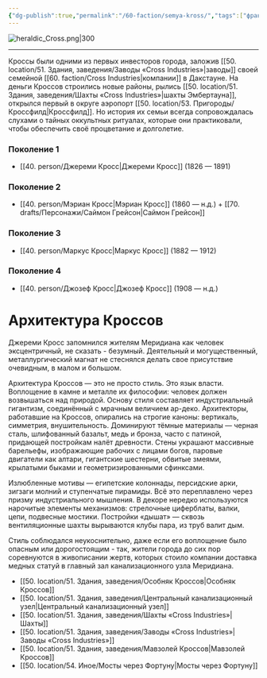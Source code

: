 ```yaml
---
{"dg-publish":true,"permalink":"/60-faction/semya-kross/","tags":["фракция/семья"]}
---
```


![heraldic_Cross.png|300](/img/user/90.%20files/heraldic_Cross.png)
***
Кроссы были одними из первых инвесторов города, заложив [[50. location/51. Здания, заведения/Заводы «Cross Industries»\|заводы]] своей семейной [[60. faction/Cross Industries\|компании]] в Дакстауне. 
На деньги Кроссов строились новые районы, рылись [[50. location/51. Здания, заведения/Шахты «Cross Industries»\|шахты Эмбертауна]], открылся первый в округе аэропорт [[50. location/53. Пригороды/Кроссфилд\|Кроссфилд]]. Но история их семьи всегда сопровождалась слухами о тайных оккультных ритуалах, которые они практиковали, чтобы обеспечить своё процветание и долголетие. 

### Поколение 1
- [[40. person/Джереми Кросс\|Джереми Кросс]] (1826 — 1891)
### Поколение 2
- [[40. person/Мэриан Кросс\|Мэриан Кросс]] (1860 — н.д.) + [[70. drafts/Персонажи/Саймон Грейсон\|Саймон Грейсон]] 
### Поколение 3
- [[40. person/Маркус Кросс\|Маркус Кросс]] (1882 — 1912)
### Поколение 4
- [[40. person/Джозеф Кросс\|Джозеф Кросс]] (1908 — н.д.)

# Архитектура Кроссов
Джереми Кросс запомнился жителям Меридиана как человек эксцентричный, не сказать - безумный. Деятельный и могущественный, металлургический магнат не стеснялся делать свое присутствие очевидным, в малом и большом. 

Архитектура Кроссов — это не просто стиль. Это язык власти. Воплощение в камне и металле их философии: человек должен возвышаться над природой. Основу стиля составляет индустриальный гигантизм, соединённый с мрачным величием ар-деко. Архитекторы, работавшие на Кроссов, опирались на строгие каноны: вертикаль, симметрия, внушительность. Доминируют тёмные материалы — черная сталь, шлифованный базальт, медь и бронза, часто с патиной, придающей постройкам налёт древности. Стены украшают массивные барельефы, изображающие рабочих с лицами богов, паровые двигатели как алтари, гигантские шестерни, обвитые змеями, крылатыми быками и геометризированными сфинксами.

Излюбленные мотивы — египетские колоннады, персидские арки, зигзаги молний и ступенчатые пирамиды. Всё это переплавлено через призму индустриального мышления. В декоре нередко используются нарочитые элементы механизмов: стрелочные циферблаты, валки, цепи, подвесные мостики. Постройки «дышат» — сквозь вентиляционные шахты вырываются клубы пара, из труб валит дым.

Стиль соблюдался неукоснительно, даже если его воплощение было опасным или дорогостоящим - так, жители города до сих пор соревнуются в живописании жертв, которых стоило компании доставка медных статуй в главный зал канализационного узла Меридиана.

- [[50. location/51. Здания, заведения/Особняк Кроссов\|Особняк Кроссов]] 
- [[50. location/51. Здания, заведения/Центральный канализационный узел\|Центральный канализационный узел]] 
- [[50. location/51. Здания, заведения/Шахты «Cross Industries»\|Шахты]] 
- [[50. location/51. Здания, заведения/Заводы «Cross Industries»\|Заводы «Cross Industries»]]
- [[50. location/51. Здания, заведения/Мавзолей Кроссов\|Мавзолей Кроссов]]
- [[50. location/54. Иное/Мосты через Фортуну\|Мосты через Фортуну]]

